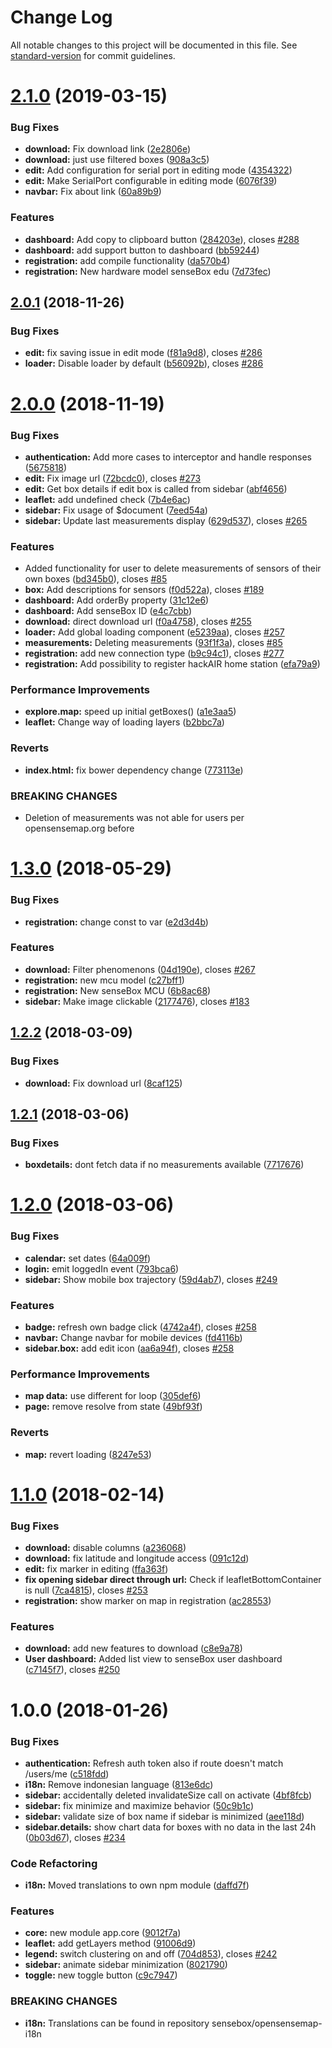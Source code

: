 # Change Log

All notable changes to this project will be documented in this file. See [standard-version](https://github.com/conventional-changelog/standard-version) for commit guidelines.

<a name="2.1.0"></a>
# [2.1.0](https://github.com/sensebox/openSenseMap/compare/v2.0.1...v2.1.0) (2019-03-15)


### Bug Fixes

* **download:** Fix download link ([2e2806e](https://github.com/sensebox/openSenseMap/commit/2e2806e))
* **download:** just use filtered boxes ([908a3c5](https://github.com/sensebox/openSenseMap/commit/908a3c5))
* **edit:** Add configuration for serial port in editing mode ([4354322](https://github.com/sensebox/openSenseMap/commit/4354322))
* **edit:** Make SerialPort configurable in editing mode ([6076f39](https://github.com/sensebox/openSenseMap/commit/6076f39))
* **navbar:** Fix about link ([60a89b9](https://github.com/sensebox/openSenseMap/commit/60a89b9))


### Features

* **dashboard:** Add copy to clipboard button ([284203e](https://github.com/sensebox/openSenseMap/commit/284203e)), closes [#288](https://github.com/sensebox/openSenseMap/issues/288)
* **dashboard:** add support button to dashboard ([bb59244](https://github.com/sensebox/openSenseMap/commit/bb59244))
* **registration:** add compile functionality ([da570b4](https://github.com/sensebox/openSenseMap/commit/da570b4))
* **registration:** New hardware model senseBox edu ([7d73fec](https://github.com/sensebox/openSenseMap/commit/7d73fec))



<a name="2.0.1"></a>
## [2.0.1](https://github.com/sensebox/openSenseMap/compare/v2.0.0...v2.0.1) (2018-11-26)


### Bug Fixes

* **edit:** fix saving issue in edit mode ([f81a9d8](https://github.com/sensebox/openSenseMap/commit/f81a9d8)), closes [#286](https://github.com/sensebox/openSenseMap/issues/286)
* **loader:** Disable loader by default ([b56092b](https://github.com/sensebox/openSenseMap/commit/b56092b)), closes [#286](https://github.com/sensebox/openSenseMap/issues/286)



<a name="2.0.0"></a>
# [2.0.0](https://github.com/sensebox/openSenseMap/compare/v1.3.0...v2.0.0) (2018-11-19)


### Bug Fixes

* **authentication:** Add more cases to interceptor and handle responses ([5675818](https://github.com/sensebox/openSenseMap/commit/5675818))
* **edit:** Fix image url ([72bcdc0](https://github.com/sensebox/openSenseMap/commit/72bcdc0)), closes [#273](https://github.com/sensebox/openSenseMap/issues/273)
* **edit:** Get box details if edit box is called from sidebar ([abf4656](https://github.com/sensebox/openSenseMap/commit/abf4656))
* **leaflet:** add undefined check ([7b4e6ac](https://github.com/sensebox/openSenseMap/commit/7b4e6ac))
* **sidebar:** Fix usage of $document ([7eed54a](https://github.com/sensebox/openSenseMap/commit/7eed54a))
* **sidebar:** Update last measurements display ([629d537](https://github.com/sensebox/openSenseMap/commit/629d537)), closes [#265](https://github.com/sensebox/openSenseMap/issues/265)


### Features

* Added functionality for user to delete measurements of sensors of their own boxes ([bd345b0](https://github.com/sensebox/openSenseMap/commit/bd345b0)), closes [#85](https://github.com/sensebox/openSenseMap/issues/85)
* **box:** Add descriptions for sensors ([f0d522a](https://github.com/sensebox/openSenseMap/commit/f0d522a)), closes [#189](https://github.com/sensebox/openSenseMap/issues/189)
* **dashboard:** Add orderBy property ([31c12e6](https://github.com/sensebox/openSenseMap/commit/31c12e6))
* **dashboard:** Add senseBox ID ([e4c7cbb](https://github.com/sensebox/openSenseMap/commit/e4c7cbb))
* **download:** direct download url ([f0a4758](https://github.com/sensebox/openSenseMap/commit/f0a4758)), closes [#255](https://github.com/sensebox/openSenseMap/issues/255)
* **loader:** Add global loading component ([e5239aa](https://github.com/sensebox/openSenseMap/commit/e5239aa)), closes [#257](https://github.com/sensebox/openSenseMap/issues/257)
* **measurements:** Deleting measurements ([93f1f3a](https://github.com/sensebox/openSenseMap/commit/93f1f3a)), closes [#85](https://github.com/sensebox/openSenseMap/issues/85)
* **registration:** add new connection type ([b9c94c1](https://github.com/sensebox/openSenseMap/commit/b9c94c1)), closes [#277](https://github.com/sensebox/openSenseMap/issues/277)
* **registration:** Add possibility to register hackAIR home station ([efa79a9](https://github.com/sensebox/openSenseMap/commit/efa79a9))


### Performance Improvements

* **explore.map:** speed up initial getBoxes() ([a1e3aa5](https://github.com/sensebox/openSenseMap/commit/a1e3aa5))
* **leaflet:** Change way of loading layers ([b2bbc7a](https://github.com/sensebox/openSenseMap/commit/b2bbc7a))


### Reverts

* **index.html:** fix bower dependency change ([773113e](https://github.com/sensebox/openSenseMap/commit/773113e))


### BREAKING CHANGES

* Deletion of measurements was not able for users per opensensemap.org before



<a name="1.3.0"></a>
# [1.3.0](https://github.com/sensebox/openSenseMap/compare/v1.2.2...v1.3.0) (2018-05-29)


### Bug Fixes

* **registration:** change const to var ([e2d3d4b](https://github.com/sensebox/openSenseMap/commit/e2d3d4b))


### Features

* **download:** Filter phenomenons ([04d190e](https://github.com/sensebox/openSenseMap/commit/04d190e)), closes [#267](https://github.com/sensebox/openSenseMap/issues/267)
* **registration:** new mcu model ([c27bff1](https://github.com/sensebox/openSenseMap/commit/c27bff1))
* **registration:** New senseBox MCU ([6b8ac68](https://github.com/sensebox/openSenseMap/commit/6b8ac68))
* **sidebar:** Make image clickable ([2177476](https://github.com/sensebox/openSenseMap/commit/2177476)), closes [#183](https://github.com/sensebox/openSenseMap/issues/183)



<a name="1.2.2"></a>
## [1.2.2](https://github.com/sensebox/openSenseMap/compare/v1.2.1...v1.2.2) (2018-03-09)


### Bug Fixes

* **download:** Fix download url ([8caf125](https://github.com/sensebox/openSenseMap/commit/8caf125))



<a name="1.2.1"></a>
## [1.2.1](https://github.com/sensebox/openSenseMap/compare/v1.2.0...v1.2.1) (2018-03-06)


### Bug Fixes

* **boxdetails:** dont fetch data if no measurements available ([7717676](https://github.com/sensebox/openSenseMap/commit/7717676))



<a name="1.2.0"></a>
# [1.2.0](https://github.com/sensebox/openSenseMap/compare/v1.1.0...v1.2.0) (2018-03-06)


### Bug Fixes

* **calendar:** set dates ([64a009f](https://github.com/sensebox/openSenseMap/commit/64a009f))
* **login:** emit loggedIn event ([793bca6](https://github.com/sensebox/openSenseMap/commit/793bca6))
* **sidebar:** Show mobile box trajectory ([59d4ab7](https://github.com/sensebox/openSenseMap/commit/59d4ab7)), closes [#249](https://github.com/sensebox/openSenseMap/issues/249)


### Features

* **badge:** refresh own badge click ([4742a4f](https://github.com/sensebox/openSenseMap/commit/4742a4f)), closes [#258](https://github.com/sensebox/openSenseMap/issues/258)
* **navbar:** Change navbar for mobile devices ([fd4116b](https://github.com/sensebox/openSenseMap/commit/fd4116b))
* **sidebar.box:** add edit icon ([aa6a94f](https://github.com/sensebox/openSenseMap/commit/aa6a94f)), closes [#258](https://github.com/sensebox/openSenseMap/issues/258)


### Performance Improvements

* **map data:** use different for loop ([305def6](https://github.com/sensebox/openSenseMap/commit/305def6))
* **page:** remove resolve from state ([49bf93f](https://github.com/sensebox/openSenseMap/commit/49bf93f))


### Reverts

* **map:** revert loading ([8247e53](https://github.com/sensebox/openSenseMap/commit/8247e53))



<a name="1.1.0"></a>
# [1.1.0](https://github.com/sensebox/openSenseMap/compare/v1.0.0...v1.1.0) (2018-02-14)


### Bug Fixes

* **download:** disable columns ([a236068](https://github.com/sensebox/openSenseMap/commit/a236068))
* **download:** fix latitude and longitude access ([091c12d](https://github.com/sensebox/openSenseMap/commit/091c12d))
* **edit:** fix marker in editing ([ffa363f](https://github.com/sensebox/openSenseMap/commit/ffa363f))
* **fix opening sidebar direct through url:** Check if leafletBottomContainer is null ([7ca4815](https://github.com/sensebox/openSenseMap/commit/7ca4815)), closes [#253](https://github.com/sensebox/openSenseMap/issues/253)
* **registration:** show marker on map in registration ([ac28553](https://github.com/sensebox/openSenseMap/commit/ac28553))


### Features

* **download:** add new features to download ([c8e9a78](https://github.com/sensebox/openSenseMap/commit/c8e9a78))
* **User dashboard:** Added list view to senseBox user dashboard ([c7145f7](https://github.com/sensebox/openSenseMap/commit/c7145f7)), closes [#250](https://github.com/sensebox/openSenseMap/issues/250)



<a name="1.0.0"></a>
# 1.0.0 (2018-01-26)


### Bug Fixes

* **authentication:** Refresh auth token also if route doesn't match /users/me ([c518fdd](https://github.com/sensebox/openSenseMap/commit/c518fdd))
* **i18n:** Remove indonesian language ([813e6dc](https://github.com/sensebox/openSenseMap/commit/813e6dc))
* **sidebar:** accidentally deleted invalidateSize call on activate ([4bf8fcb](https://github.com/sensebox/openSenseMap/commit/4bf8fcb))
* **sidebar:** fix minimize and maximize behavior ([50c9b1c](https://github.com/sensebox/openSenseMap/commit/50c9b1c))
* **sidebar:** validate size of box name if sidebar is minimized ([aee118d](https://github.com/sensebox/openSenseMap/commit/aee118d))
* **sidebar.details:** show chart data for boxes with no data in the last 24h ([0b03d67](https://github.com/sensebox/openSenseMap/commit/0b03d67)), closes [#234](https://github.com/sensebox/openSenseMap/issues/234)


### Code Refactoring

* **i18n:** Moved translations to own npm module ([daffd7f](https://github.com/sensebox/openSenseMap/commit/daffd7f))


### Features

* **core:** new module app.core ([9012f7a](https://github.com/sensebox/openSenseMap/commit/9012f7a))
* **leaflet:** add getLayers method ([91006d9](https://github.com/sensebox/openSenseMap/commit/91006d9))
* **legend:** switch clustering on and off ([704d853](https://github.com/sensebox/openSenseMap/commit/704d853)), closes [#242](https://github.com/sensebox/openSenseMap/issues/242)
* **sidebar:** animate sidebar minimization ([8021790](https://github.com/sensebox/openSenseMap/commit/8021790))
* **toggle:** new toggle button ([c9c7947](https://github.com/sensebox/openSenseMap/commit/c9c7947))


### BREAKING CHANGES

* **i18n:** Translations can be found in repository sensebox/opensensemap-i18n
